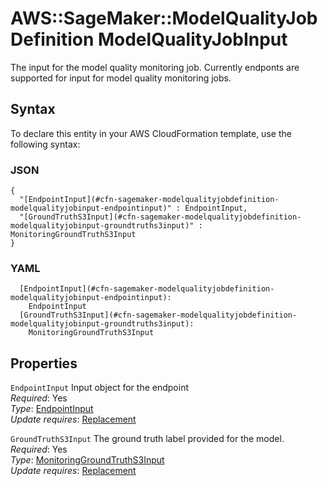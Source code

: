 # AWS::SageMaker::ModelQualityJobDefinition ModelQualityJobInput<a name="aws-properties-sagemaker-modelqualityjobdefinition-modelqualityjobinput"></a>

The input for the model quality monitoring job\. Currently endponts are supported for input for model quality monitoring jobs\.

## Syntax<a name="aws-properties-sagemaker-modelqualityjobdefinition-modelqualityjobinput-syntax"></a>

To declare this entity in your AWS CloudFormation template, use the following syntax:

### JSON<a name="aws-properties-sagemaker-modelqualityjobdefinition-modelqualityjobinput-syntax.json"></a>

```
{
  "[EndpointInput](#cfn-sagemaker-modelqualityjobdefinition-modelqualityjobinput-endpointinput)" : EndpointInput,
  "[GroundTruthS3Input](#cfn-sagemaker-modelqualityjobdefinition-modelqualityjobinput-groundtruths3input)" : MonitoringGroundTruthS3Input
}
```

### YAML<a name="aws-properties-sagemaker-modelqualityjobdefinition-modelqualityjobinput-syntax.yaml"></a>

```
  [EndpointInput](#cfn-sagemaker-modelqualityjobdefinition-modelqualityjobinput-endpointinput): 
    EndpointInput
  [GroundTruthS3Input](#cfn-sagemaker-modelqualityjobdefinition-modelqualityjobinput-groundtruths3input): 
    MonitoringGroundTruthS3Input
```

## Properties<a name="aws-properties-sagemaker-modelqualityjobdefinition-modelqualityjobinput-properties"></a>

`EndpointInput`  <a name="cfn-sagemaker-modelqualityjobdefinition-modelqualityjobinput-endpointinput"></a>
Input object for the endpoint  
*Required*: Yes  
*Type*: [EndpointInput](aws-properties-sagemaker-modelqualityjobdefinition-endpointinput.md)  
*Update requires*: [Replacement](https://docs.aws.amazon.com/AWSCloudFormation/latest/UserGuide/using-cfn-updating-stacks-update-behaviors.html#update-replacement)

`GroundTruthS3Input`  <a name="cfn-sagemaker-modelqualityjobdefinition-modelqualityjobinput-groundtruths3input"></a>
The ground truth label provided for the model\.  
*Required*: Yes  
*Type*: [MonitoringGroundTruthS3Input](aws-properties-sagemaker-modelqualityjobdefinition-monitoringgroundtruths3input.md)  
*Update requires*: [Replacement](https://docs.aws.amazon.com/AWSCloudFormation/latest/UserGuide/using-cfn-updating-stacks-update-behaviors.html#update-replacement)